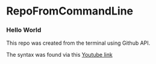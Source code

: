 # RepoFromCommandLine
### Hello World

This repo was created from the terminal using Github API. 

The syntax was found via this [Youtube link](https://www.youtube.com/watch?v=6xmFp4_U9-A&ab_channel=SteveGriffith-Prof3ssorSt3v3)
